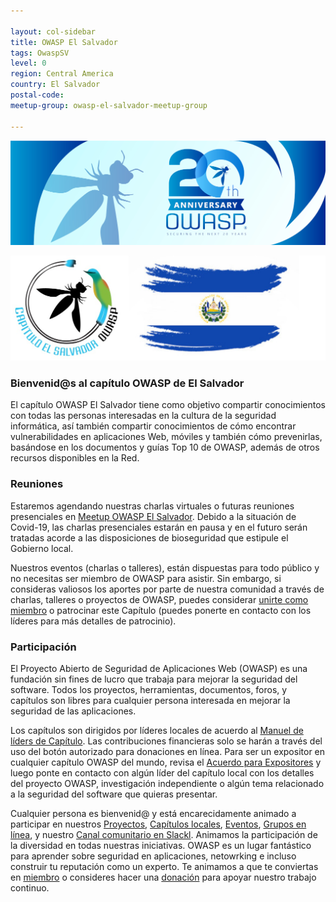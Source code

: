 ```yaml
---

layout: col-sidebar
title: OWASP El Salvador
tags: OwaspSV
level: 0
region: Central America
country: El Salvador
postal-code:
meetup-group: owasp-el-salvador-meetup-group

---
```


<p align="center">
<img src="assets/images/owasp-20th-aniversary.png" alt="OWASP 20th Aniversary"/>
</p>

<p align="center">
<img src="assets/images/torogoz-owasp.png" alt=""/>
</p>

### Bienvenid@s al capítulo OWASP de El Salvador

El capítulo OWASP El Salvador tiene como objetivo compartir conocimientos con todas las personas interesadas en la cultura de la seguridad informática, así también compartir conocimientos de cómo encontrar vulnerabilidades en aplicaciones Web, móviles y también cómo prevenirlas, basándose en los documentos y guías Top 10 de OWASP, además de otros recursos disponibles en la Red.

### Reuniones

Estaremos agendando nuestras charlas virtuales o futuras reuniones presenciales en [Meetup OWASP El Salvador](https://www.meetup.com/owasp-el-salvador-meetup-group/). Debido a la situación de Covid-19, las charlas presenciales estarán en pausa y en el futuro serán tratadas acorde a las disposiciones de bioseguridad que estipule el Gobierno local.

Nuestros eventos (charlas o talleres), están dispuestas para todo público y no necesitas ser miembro de OWASP para asistir. Sin embargo, si consideras valiosos los aportes por parte de nuestra comunidad a través de charlas, talleres o proyectos de OWASP, puedes considerar [unirte como miembro](https://owasp.org/membership/) o patrocinar este Capítulo (puedes ponerte en contacto con los líderes para más detalles de patrocinio).

### Participación

El Proyecto Abierto de Seguridad de Aplicaciones Web (OWASP) es una fundación sin fines de lucro que trabaja para mejorar la seguridad del software. Todos los proyectos, herramientas, documentos, foros, y capítulos son libres para cualquier persona interesada en mejorar la seguridad de las aplicaciones. 

Los capítulos son dirigidos por líderes locales de acuerdo al [Manuel de líders de Capítulo](/www-policy/rules-of-procedure/chapter-handbook). Las contribuciones financieras solo se harán a través del uso del botón autorizado para donaciones en línea. Para ser un expositor en cualquier capítulo OWASP del mundo, revisa el [Acuerdo para Expositores](/www-policy/speaker-agreement) y luego ponte en contacto con algún líder del capítulo local con los detalles del proyecto OWASP, investigación independiente o algún tema relacionado a la seguridad del software que quieras presentar.

Cualquier persona es bienvenid@ y está encarecidamente animado a participar en nuestros [Proyectos](/projects), [Capítulos locales](/chapters), [Eventos](/events), [Grupos en línea](https://groups.google.com/a/owasp.com/), y nuestro [Canal comunitario en Slackl](https://owasp.slack.com/). Animamos la participación de la diversidad en todas nuestras iniciativas. OWASP es un lugar fantástico para aprender sobre seguridad en aplicaciones, netowrking e incluso construir tu reputación como un experto. Te animamos a que te conviertas en [miembro](/membership) o consideres hacer una [donación](/donate) para apoyar nuestro trabajo continuo.


